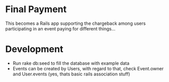 Final Payment
=============

This becomes a Rails app supporting the chargeback among users participating in an event paying for different things...

Development
===========

  * Run rake db:seed to fill the database with example data
  * Events can be created by Users, with regard to that, check Event.owner and
    User.events (yes, thats basic rails association stuff)
